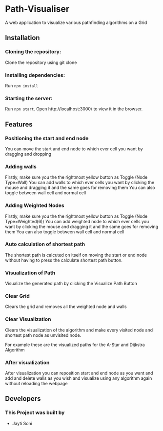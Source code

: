 
# Path-Visualiser
A web application to visualize various pathfinding algorithms on a Grid

## Installation
### Cloning the repository:
Clone the repository using git clone 
### Installing dependencies:
Run `npm install`
### Starting the server:
Run `npm start`.
Open http://localhost:3000/ to view it in the browser.

## Features
### Positioning the start and end node
You can move the start and end node to which ever cell you want by dragging and dropping

### Adding walls
Firstly, make sure you the the rightmost yellow button as Toggle (Node Type=Wall)
You can add walls to which ever cells you want by clicking the mouse and dragging it and the same goes for removing them
You can also toggle between wall cell and normal cell

### Adding Weighted Nodes
Firstly, make sure you the the rightmost yellow button as Toggle (Node Type=Weighted(6))
You can add weighted node to which ever cells you want by clicking the mouse and dragging it and the same goes for removing them
You can also toggle between wall cell and normal cell

### Auto calculation of shortest path
The shortest path is calcuted on itself on moving the start or end node without having to press the calculate shortest path button.

### Visualization of Path
Visualize the generated path by clicking the Visualize Path Button

### Clear Grid
Clears the grid and removes all the weighted node and walls

### Clear Visualization
Clears the visualization of the algorithm and make every visited node and shortest path node as unvisited node.

For example these are the visualized paths for the A-Star and Dijkstra Algorithm

### After visualization
After visualization you can reposition start and end node as you want and add and delete walls as you wish and visualize using any algorithm again without reloading the webpage

## Developers
### This Project was built by
 - Jayti Soni
